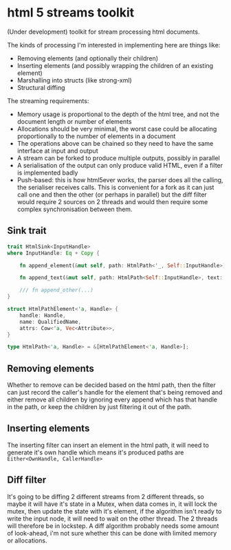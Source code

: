 # html 5 streams toolkit

(Under development) toolkit for stream processing html documents.

The kinds of processing I'm interested in implementing here are things like:

* Removing elements (and optionally their children)
* Inserting elements (and possibly wrapping the children of an existing element)
* Marshalling into structs (like strong-xml)
* Structural diffing

The streaming requirements:

* Memory usage is proportional to the depth of the html tree, and not the document length or number of elements
* Allocations should be very minimal, the worst case could be allocating proportionally to the number of elements in a document
* The operations above can be chained so they need to have the same interface at input and output
* A stream can be forked to produce multiple outputs, possibly in parallel
* A serialisation of the output can only produce valid HTML, even if a filter is implemented badly
* Push-based: this is how html5ever works, the parser does all the calling, the serialiser receives calls. This is convenient for a fork as it can just call one and then the other (or perhaps in parallel) but the diff filter would require 2 sources on 2 threads and would then require some complex synchronisation between them.

## Sink trait

```rust
trait HtmlSink<InputHandle>
where InputHandle: Eq + Copy {

    fn append_element(&mut self, path: HtmlPath<'_, Self::InputHandle>);

    fn append_text(&mut self, path: HtmlPath<Self::InputHandle>, text: &str);

    /// fn append_other(...)
}

struct HtmlPathElement<'a, Handle> {
    handle: Handle,
    name: QualifiedName,
    attrs: Cow<'a, Vec<Attribute>>,
}

type HtmlPath<'a, Handle> = &[HtmlPathElement<'a, Handle>];
```


## Removing elements

Whether to remove can be decided based on the html path, then the filter can just record the caller's handle for the element that's being removed and either remove all children by ignoring every append which has that handle in the path, or keep the children by just filtering it out of the path.

## Inserting elements

The inserting filter can insert an element in the html path, it will need to generate it's own handle which means it's produced paths are `Either<OwnHandle, CallerHandle>`


## Diff filter

It's going to be diffing 2 different streams from 2 different threads, so maybe it will have it's state in a Mutex, when data comes in, it will lock the mutex, then update the state with it's element, if the algorithm isn't ready to write the input node, it will need to wait on the other thread. The 2 threads will therefore be in lockstep. A diff algorithm probably needs some amount of look-ahead, i'm not sure whether this can be done with limited memory or allocations.


